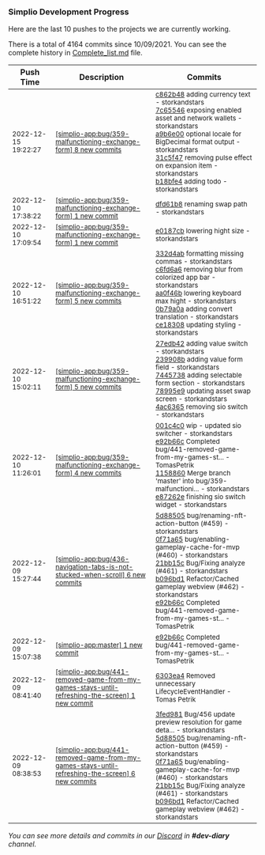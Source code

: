 
### Simplio Development Progress

Here are the last 10 pushes to the projects we are currently working.

There is a total of 4164 commits since 10/09/2021. You can see the complete history in
 [Complete_list.md](Complete_list.md) file.

| Push Time | Description | Commits |
| --- | --- | --- |
| <sub>2022-12-15 19:22:27</sub> | <sub>[[simplio-app:bug/359\-malfunctioning\-exchange\-form] 8 new commits](https://github.com/SimplioOfficial/simplio-app/compare/dfd61b83fb91...369db3e5d22e)</sub> | <sub>[c862b48](https://github.com/SimplioOfficial/simplio-app/commit/c862b487975a3149b930299f8399ecce6690eb57) adding currency text - storkandstars<br>[7c65546](https://github.com/SimplioOfficial/simplio-app/commit/7c65546c55adc8e08ec2c9a6d9cb84eb01d4066c) exposing enabled asset and network wallets - storkandstars<br>[a9b6e00](https://github.com/SimplioOfficial/simplio-app/commit/a9b6e0042fa0519f959896728cb072d8d98a6587) optional locale for BigDecimal format output - storkandstars<br>[31c5f47](https://github.com/SimplioOfficial/simplio-app/commit/31c5f4766cb650333c5e1cf32cb92fc2c8d5a9c9) removing pulse effect on expansion item - storkandstars<br>[b18bfe4](https://github.com/SimplioOfficial/simplio-app/commit/b18bfe42e2f1f96d47daba41b6aab77d565c95bb) adding todo - storkandstars</sub> |
| <sub>2022-12-10 17:38:22</sub> | <sub>[[simplio-app:bug/359\-malfunctioning\-exchange\-form] 1 new commit](https://github.com/SimplioOfficial/simplio-app/commit/dfd61b83fb91b670c331d7db2ef28b8d5fd83f5b)</sub> | <sub>[dfd61b8](https://github.com/SimplioOfficial/simplio-app/commit/dfd61b83fb91b670c331d7db2ef28b8d5fd83f5b) renaming swap path - storkandstars</sub> |
| <sub>2022-12-10 17:09:54</sub> | <sub>[[simplio-app:bug/359\-malfunctioning\-exchange\-form] 1 new commit](https://github.com/SimplioOfficial/simplio-app/commit/e0187cb3dbcd30b36d5b99993b153e684fcc35d6)</sub> | <sub>[e0187cb](https://github.com/SimplioOfficial/simplio-app/commit/e0187cb3dbcd30b36d5b99993b153e684fcc35d6) lowering hight size - storkandstars</sub> |
| <sub>2022-12-10 16:51:22</sub> | <sub>[[simplio-app:bug/359\-malfunctioning\-exchange\-form] 5 new commits](https://github.com/SimplioOfficial/simplio-app/compare/4ac6365343e7...ce18308af730)</sub> | <sub>[332d4ab](https://github.com/SimplioOfficial/simplio-app/commit/332d4abea20c4c8f42c5390b7c32bf11470f9d1c) formatting missing commas - storkandstars<br>[c6fd6a6](https://github.com/SimplioOfficial/simplio-app/commit/c6fd6a6fcf2766410e0e3e0b62ec2956a6f122c6) removing blur from colorized app bar - storkandstars<br>[aa0f46b](https://github.com/SimplioOfficial/simplio-app/commit/aa0f46bbc3a074c205abfa497cacde882205ff65) lowering keyboard max hight - storkandstars<br>[0b79a0a](https://github.com/SimplioOfficial/simplio-app/commit/0b79a0ad9f870cbf42b2227cdbd3e7d3919e2f76) adding convert translation - storkandstars<br>[ce18308](https://github.com/SimplioOfficial/simplio-app/commit/ce18308af7307b0e5ae6c6f3e75f7a0d120c31bb) updating styling - storkandstars</sub> |
| <sub>2022-12-10 15:02:11</sub> | <sub>[[simplio-app:bug/359\-malfunctioning\-exchange\-form] 5 new commits](https://github.com/SimplioOfficial/simplio-app/compare/e87262e7aa59...4ac6365343e7)</sub> | <sub>[27edb42](https://github.com/SimplioOfficial/simplio-app/commit/27edb42d46f0ded84b05a03a3e9069bd8846296e) adding value switch - storkandstars<br>[239908b](https://github.com/SimplioOfficial/simplio-app/commit/239908bbc8c57503ff42f7ae46d53f57435edae0) adding value form field - storkandstars<br>[7445738](https://github.com/SimplioOfficial/simplio-app/commit/7445738f881465c1bf1cc1cb8aadddd975feeceb) adding selectable form section - storkandstars<br>[78995e9](https://github.com/SimplioOfficial/simplio-app/commit/78995e92acf988a453402c4331e8bcd99c931ee5) updating asset swap screen - storkandstars<br>[4ac6365](https://github.com/SimplioOfficial/simplio-app/commit/4ac6365343e77c6c05ecd291625ca31953e99af5) removing sio switch - storkandstars</sub> |
| <sub>2022-12-10 11:26:01</sub> | <sub>[[simplio-app:bug/359\-malfunctioning\-exchange\-form] 4 new commits](https://github.com/SimplioOfficial/simplio-app/compare/28de03ef254f...e87262e7aa59)</sub> | <sub>[001c4c0](https://github.com/SimplioOfficial/simplio-app/commit/001c4c07ebede9be664654c40a212cad37053fc6) wip - updated sio switcher - storkandstars<br>[e92b66c](https://github.com/SimplioOfficial/simplio-app/commit/e92b66cd6d9d6e144cb93b7d0bc9d868cf075dba) Completed bug/441-removed-game-from-my-games-st... - TomasPetrik<br>[1158860](https://github.com/SimplioOfficial/simplio-app/commit/11588605e9640a2fd4b408065a65e60c9f1975e8) Merge branch 'master' into bug/359-malfunctioni... - storkandstars<br>[e87262e](https://github.com/SimplioOfficial/simplio-app/commit/e87262e7aa594e3c2b790b647664a2465194c7f1) finishing sio switch widget - storkandstars</sub> |
| <sub>2022-12-09 15:27:44</sub> | <sub>[[simplio-app:bug/436\-navigation\-tabs\-is\-not\-stucked\-when\-scroll] 6 new commits](https://github.com/SimplioOfficial/simplio-app/compare/9bb2b4d0040e...4c421d23f975)</sub> | <sub>[5d88505](https://github.com/SimplioOfficial/simplio-app/commit/5d885050271b2ce77e4aaecac612a85e40f161f5) bug/renaming-nft-action-button (#459) - storkandstars<br>[0f71a65](https://github.com/SimplioOfficial/simplio-app/commit/0f71a65b0b2ce00160e88074bf0354516c3505f8) bug/enabling-gameplay-cache-for-mvp (#460) - storkandstars<br>[21bb15c](https://github.com/SimplioOfficial/simplio-app/commit/21bb15c84dfb364a8e22e32f89184ac67e0b78ed) Bug/Fixing analyze (#461) - storkandstars<br>[b096bd1](https://github.com/SimplioOfficial/simplio-app/commit/b096bd15697fd1d98da5f05dd9a25da0464dbfb9) Refactor/Cached gameplay webview (#462) - storkandstars<br>[e92b66c](https://github.com/SimplioOfficial/simplio-app/commit/e92b66cd6d9d6e144cb93b7d0bc9d868cf075dba) Completed bug/441-removed-game-from-my-games-st... - TomasPetrik</sub> |
| <sub>2022-12-09 15:07:38</sub> | <sub>[[simplio-app:master] 1 new commit](https://github.com/SimplioOfficial/simplio-app/commit/e92b66cd6d9d6e144cb93b7d0bc9d868cf075dba)</sub> | <sub>[e92b66c](https://github.com/SimplioOfficial/simplio-app/commit/e92b66cd6d9d6e144cb93b7d0bc9d868cf075dba) Completed bug/441-removed-game-from-my-games-st... - TomasPetrik</sub> |
| <sub>2022-12-09 08:41:40</sub> | <sub>[[simplio-app:bug/441\-removed\-game\-from\-my\-games\-stays\-until\-refreshing\-the\-screen] 1 new commit](https://github.com/SimplioOfficial/simplio-app/commit/6303ea428cdce2de8f1ea4dc99d9aa277603eb94)</sub> | <sub>[6303ea4](https://github.com/SimplioOfficial/simplio-app/commit/6303ea428cdce2de8f1ea4dc99d9aa277603eb94) Removed unnecessary LifecycleEventHandler - Tomas Petrik</sub> |
| <sub>2022-12-09 08:38:53</sub> | <sub>[[simplio-app:bug/441\-removed\-game\-from\-my\-games\-stays\-until\-refreshing\-the\-screen] 6 new commits](https://github.com/SimplioOfficial/simplio-app/compare/2555112ad53c...b9d9bb55d67f)</sub> | <sub>[3fed981](https://github.com/SimplioOfficial/simplio-app/commit/3fed981ebe053d23d40803fff4ba5d76578d0442) Bug/456 update preview resolution for game deta... - storkandstars<br>[5d88505](https://github.com/SimplioOfficial/simplio-app/commit/5d885050271b2ce77e4aaecac612a85e40f161f5) bug/renaming-nft-action-button (#459) - storkandstars<br>[0f71a65](https://github.com/SimplioOfficial/simplio-app/commit/0f71a65b0b2ce00160e88074bf0354516c3505f8) bug/enabling-gameplay-cache-for-mvp (#460) - storkandstars<br>[21bb15c](https://github.com/SimplioOfficial/simplio-app/commit/21bb15c84dfb364a8e22e32f89184ac67e0b78ed) Bug/Fixing analyze (#461) - storkandstars<br>[b096bd1](https://github.com/SimplioOfficial/simplio-app/commit/b096bd15697fd1d98da5f05dd9a25da0464dbfb9) Refactor/Cached gameplay webview (#462) - storkandstars</sub> |

_You can see more details and commits in our [Discord](https://discord.gg/aKhjuwZmdP) in **#dev-diary** channel._

